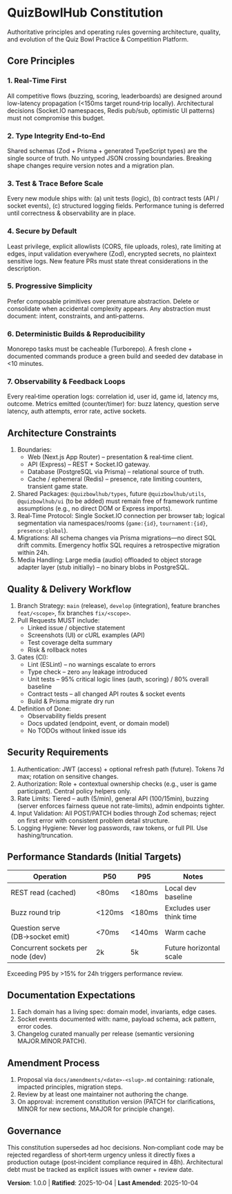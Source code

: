 # QuizBowlHub Constitution

Authoritative principles and operating rules governing architecture, quality, and evolution of the Quiz Bowl Practice & Competition Platform.

## Core Principles

### 1. Real‑Time First
All competitive flows (buzzing, scoring, leaderboards) are designed around low-latency propagation (<150ms target round‑trip locally). Architectural decisions (Socket.IO namespaces, Redis pub/sub, optimistic UI patterns) must not compromise this budget.

### 2. Type Integrity End‑to‑End
Shared schemas (Zod + Prisma + generated TypeScript types) are the single source of truth. No untyped JSON crossing boundaries. Breaking shape changes require version notes and a migration plan.

### 3. Test & Trace Before Scale
Every new module ships with: (a) unit tests (logic), (b) contract tests (API / socket events), (c) structured logging fields. Performance tuning is deferred until correctness & observability are in place.

### 4. Secure by Default
Least privilege, explicit allowlists (CORS, file uploads, roles), rate limiting at edges, input validation everywhere (Zod), encrypted secrets, no plaintext sensitive logs. New feature PRs must state threat considerations in the description.

### 5. Progressive Simplicity
Prefer composable primitives over premature abstraction. Delete or consolidate when accidental complexity appears. Any abstraction must document: intent, constraints, and anti‑patterns.

### 6. Deterministic Builds & Reproducibility
Monorepo tasks must be cacheable (Turborepo). A fresh clone + documented commands produce a green build and seeded dev database in <10 minutes.

### 7. Observability & Feedback Loops
Every real‑time operation logs: correlation id, user id, game id, latency ms, outcome. Metrics emitted (counter/timer) for: buzz latency, question serve latency, auth attempts, error rate, active sockets.

## Architecture Constraints

1. Boundaries:
	- Web (Next.js App Router) – presentation & real‑time client.
	- API (Express) – REST + Socket.IO gateway.
	- Database (PostgreSQL via Prisma) – relational source of truth.
	- Cache / ephemeral (Redis) – presence, rate limiting counters, transient game state.
2. Shared Packages: `@quizbowlhub/types`, future `@quizbowlhub/utils`, `@quizbowlhub/ui` (to be added) must remain free of framework runtime assumptions (e.g., no direct DOM or Express imports).
3. Real‑Time Protocol: Single Socket.IO connection per browser tab; logical segmentation via namespaces/rooms (`game:{id}`, `tournament:{id}`, `presence:global`).
4. Migrations: All schema changes via Prisma migrations—no direct SQL drift commits. Emergency hotfix SQL requires a retrospective migration within 24h.
5. Media Handling: Large media (audio) offloaded to object storage adapter layer (stub initially) – no binary blobs in PostgreSQL.

## Quality & Delivery Workflow

1. Branch Strategy: `main` (release), `develop` (integration), feature branches `feat/<scope>`, fix branches `fix/<scope>`.
2. Pull Requests MUST include:
	- Linked issue / objective statement
	- Screenshots (UI) or cURL examples (API)
	- Test coverage delta summary
	- Risk & rollback notes
3. Gates (CI):
	- Lint (ESLint) – no warnings escalate to errors
	- Type check – zero `any` leakage introduced
	- Unit tests – 95% critical logic lines (auth, scoring) / 80% overall baseline
	- Contract tests – all changed API routes & socket events
	- Build & Prisma migrate dry run
4. Definition of Done:
	- Observability fields present
	- Docs updated (endpoint, event, or domain model)
	- No TODOs without linked issue ids

## Security Requirements

1. Authentication: JWT (access) + optional refresh path (future). Tokens 7d max; rotation on sensitive changes.
2. Authorization: Role + contextual ownership checks (e.g., user is game participant). Central policy helpers only.
3. Rate Limits: Tiered – auth (5/min), general API (100/15min), buzzing (server enforces fairness queue not rate-limits), admin endpoints tighter.
4. Input Validation: All POST/PATCH bodies through Zod schemas; reject on first error with consistent problem detail structure.
5. Logging Hygiene: Never log passwords, raw tokens, or full PII. Use hashing/truncation.

## Performance Standards (Initial Targets)

| Operation | P50 | P95 | Notes |
|-----------|-----|-----|-------|
| REST read (cached) | <80ms | <180ms | Local dev baseline |
| Buzz round trip | <120ms | <180ms | Excludes user think time |
| Question serve (DB→socket emit) | <70ms | <140ms | Warm cache |
| Concurrent sockets per node (dev) | 2k | 5k | Future horizontal scale |

Exceeding P95 by >15% for 24h triggers performance review.

## Documentation Expectations

1. Each domain has a living spec: domain model, invariants, edge cases.
2. Socket events documented with: name, payload schema, ack pattern, error codes.
3. Changelog curated manually per release (semantic versioning MAJOR.MINOR.PATCH).

## Amendment Process

1. Proposal via `docs/amendments/<date>-<slug>.md` containing: rationale, impacted principles, migration steps.
2. Review by at least one maintainer not authoring the change.
3. On approval: increment constitution version (PATCH for clarifications, MINOR for new sections, MAJOR for principle change).

## Governance

This constitution supersedes ad hoc decisions. Non‑compliant code may be rejected regardless of short‑term urgency unless it directly fixes a production outage (post‑incident compliance required in 48h). Architectural debt must be tracked as explicit issues with owner + review date.

**Version**: 1.0.0 | **Ratified**: 2025-10-04 | **Last Amended**: 2025-10-04